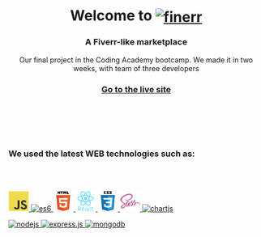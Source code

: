 <h1 align="center">Welcome to <a href="https://finerr.onrender.com/" target="blank"><img align="center"
            src="https://res.cloudinary.com/dnvbfkgsb/image/upload/v1690816507/Capture_dsrsng.jpg" alt="finerr"
            height="40" width="120" /></a></h1>
<h3 align="center">A Fiverr-like marketplace</h3>

<p align="center">Our final project in the Coding Academy bootcamp. We made it in two weeks, with team of three developers</p>
<h3 align="center"><a href="https://finerr.onrender.com/" target="blank">Go to the live site</a></h3>

<br/>
<br/>
<br/>
<br/>

<h3 align="left">We used the latest WEB technologies such as:</h3>
<br/>
<br/>
<p align="left">
    <a href="https://developer.mozilla.org/en-US/docs/Web/JavaScript" target="_blank" rel="noreferrer"> <img
            src="https://raw.githubusercontent.com/devicons/devicon/master/icons/javascript/javascript-original.svg"
            alt="javascript" width="40" height="40" /> </a>
    <a href="https://developer.mozilla.org/en-US/docs/Web/JavaScript" target="_blank" rel="noreferrer"> <img
            src="https://devstickers.com/assets/img/pro/fhtr.png" alt="es6" width="40" height="40" /> </a>
    <a href="https://www.w3.org/html/" target="_blank" rel="noreferrer"> <img
            src="https://raw.githubusercontent.com/devicons/devicon/master/icons/html5/html5-original-wordmark.svg"
            alt="html5" width="40" height="40" /> </a>
    <a href="https://reactjs.org/" target="_blank" rel="noreferrer"> <img
            src="https://raw.githubusercontent.com/devicons/devicon/master/icons/react/react-original-wordmark.svg"
            alt="react" width="40" height="40" /> </a>
    <a href="https://www.w3schools.com/css/" target="_blank" rel="noreferrer"> <img
            src="https://raw.githubusercontent.com/devicons/devicon/master/icons/css3/css3-original-wordmark.svg"
            alt="css3" width="40" height="40" /> </a>
    <a href="https://sass-lang.com" target="_blank" rel="noreferrer">
        <img src="https://raw.githubusercontent.com/devicons/devicon/master/icons/sass/sass-original.svg" alt="sass"
            width="40" height="40" /> </a>
    <a href="https://www.chartjs.org" target="_blank" rel="noreferrer"> <img
            src="https://www.chartjs.org/media/logo-title.svg" alt="chartjs" width="50" height="50" /> </a>
</p>
<p align="left">
    <a href="https://nodejs.org" target="_blank" rel="noreferrer">
        <img src="https://www.creative-tim.com/blog/content/images/wordpress/2020/03/node-js-736399_1280.png" alt="nodejs" width="160"
            height="80" /> </a>
    <a href="https://expressjs.com/" target="_blank" rel="noreferrer">
        <img src="https://youteam.io/blog/wp-content/uploads/2022/04/expressjs_logo.png" alt="express.js" width="100"
            height="70" /> </a>
    <a href="https://www.mongodb.com/" target="_blank" rel="noreferrer"> <img
            src="https://seeklogo.com/images/M/mongodb-logo-655F7D542D-seeklogo.com.png" alt="mongodb" width="30"
            height="60" /> </a>
</p>

